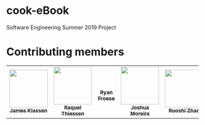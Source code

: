 # cook-eBook
Software Engineering Summer 2019 Project

# Contributing members
<table>
<tr>
    <td style="text-align: center;">
        <a href="https://code.cs.umanitoba.ca/jamesklassen">
            <img src="https://code.cs.umanitoba.ca/uploads/-/system/user/avatar/182/avatar.png?width=400" width="100px;"/>
            <br/>
            <sub>
                <b>James Klassen </b>
            </sub>
        </a>
    </td>
    <td style="text-align: center;">
        <a href="https://code.cs.umanitoba.ca/raquelthiessen">
            <img src="https://code.cs.umanitoba.ca/uploads/-/system/user/avatar/175/avatar.png?width=400" width="100px;"/>
            <br/>
            <sub>
                <b>Raquel Thiessen</b>
            </sub>
        </a>
    </td>
    <td style="text-align: center;">
        <a href="https://code.cs.umanitoba.ca/RyanF>
            <img src="https://code.cs.umanitoba.ca/uploads/-/system/user/avatar/176/avatar.png?width=400" width="100px;"/>
            <br/>
            <sub>
                <b>Ryan Froese</b>
            </sub>
        </a>
    </td>
    <td style="text-align: center;">
        <a href="https://code.cs.umanitoba.ca/OfficialArms">
            <img src="https://secure.gravatar.com/avatar/7d0cfeb2ddac8bf4a855dd696d885a13?s=800&d=identicon" width="100px;"/>
            <br/>
            <sub>
                <b>Joshua Moreira</b>
            </sub>
        </a>
    </td>
    <td style="text-align: center;">
        <a href="https://code.cs.umanitoba.ca/RuoshiZhao">
            <img src="https://secure.gravatar.com/avatar/4b093d0b74a16c89a78f23a5a854d92a?s=800&d=identicon" width="100px;"/>
            <br/>
            <sub>
                <b>Ruoshi Zhao</b>
            </sub>
        </a>
</tr>
</table>
